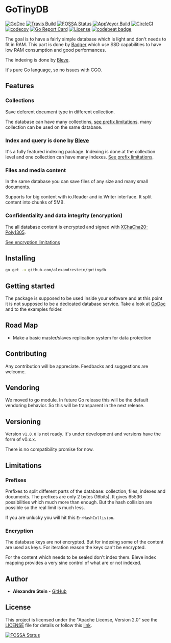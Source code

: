 # GoTinyDB

[![GoDoc](https://godoc.org/github.com/alexandrestein/gotinydb?status.svg)](https://godoc.org/github.com/alexandrestein/gotinydb)
[![Travis Build](https://travis-ci.org/alexandrestein/gotinydb.svg?branch=master)](https://travis-ci.org/alexandrestein/gotinydb) 
[![FOSSA Status](https://app.fossa.io/api/projects/git%2Bgithub.com%2Falexandrestein%2Fgotinydb.svg?type=shield)](https://app.fossa.io/projects/git%2Bgithub.com%2Falexandrestein%2Fgotinydb?ref=badge_shield)
[![AppVeyor Build](https://ci.appveyor.com/api/projects/status/7kr5y6kk9jtkg261?svg=true)](https://ci.appveyor.com/project/alexandrestein/gotinydb)
[![CircleCI](https://circleci.com/gh/alexandrestein/gotinydb.svg?style=svg)](https://circleci.com/gh/alexandrestein/gotinydb)
[![codecov](https://codecov.io/gh/alexandreStein/GoTinyDB/branch/master/graph/badge.svg)](https://codecov.io/gh/alexandreStein/GoTinyDB) 
[![Go Report Card](https://goreportcard.com/badge/github.com/alexandrestein/gotinydb)](https://goreportcard.com/report/github.com/alexandrestein/gotinydb)
[![License](https://img.shields.io/badge/License-Apache--2.0-blue.svg)](http://www.apache.org/licenses/LICENSE-2.0)
[![codebeat badge](https://codebeat.co/badges/f00fff9a-bfb8-429e-b285-cef39a0e4fd4)](https://codebeat.co/projects/github-com-alexandrestein-gotinydb-master)

The goal is to have a fairly simple database which is light and don't needs to fit in RAM. This part is done by [Badger](https://github.com/dgraph-io/badger) which use SSD capabilities to have low
RAM consumption and good performances.

The indexing is done by [Bleve](https://blevesearch.com).

It's pure Go language, so no issues with CGO.

## Features

### Collections

Save deferent document type in different collection.

The database can have many collections, [see prefix limitations](#prefixes).
many collection can be used on the same database.

### Index and query is done by [Bleve](https://blevesearch.com)

It's a fully featured indexing package.
Indexing is done at the collection level and one collection can have many indexes. [See prefix limitations](#prefixes).

### Files and media content

In the same database you can save files of any size and many small documents.

Supports for big content with io.Reader and io.Writer interface.
It split content into chunks of 5MB.

### Confidentiality and data integrity (encryption)

The all database content is encrypted and signed with [XChaCha20-Poly1305](https://godoc.org/golang.org/x/crypto/chacha20poly1305#NewX).

[See encryption limitations](#encryption)

## Installing

```bash
go get -u github.com/alexandrestein/gotinydb
```

## Getting started

The package is supposed to be used inside your software and at this point it is not supposed to be a dedicated database service.
Take a look at [GoDoc](https://godoc.org/github.com/alexandrestein/gotinydb) and to the examples folder.

## Road Map

- Make a basic master/slaves replication system for data protection

## Contributing

Any contribution will be appreciate.
Feedbacks and suggestions are welcome.

## Vendoring

We moved to go module.
In future Go release this will be the default vendoring behavior. So this will be transparent in the next release.

## Versioning

Version `v1.0.0` is not ready.
It's under development and versions have the form of v0.x.x.

There is no compatibility promise for now.

## Limitations

### Prefixes

Prefixes to split different parts of the database: collection, files, indexes and documents.
The prefixes are only 2 bytes (16bits). It gives 65536 possibilities which much more than enough.
But the hash collision are possible so the real limit is much less.

If you are unlucky you will hit this `ErrHashCollision`.

### Encryption

The database keys are not encrypted. But for indexing some of the content are used as keys.
For iteration reason the keys can't be encrypted.

For the content which needs to be sealed don't index them.
Bleve index mapping provides a very sine control of what are or not indexed.

## Author

- **Alexandre Stein** - [GitHub](https://github.com/alexandrestein)

## License

This project is licensed under the "Apache License, Version 2.0" see the [LICENSE](LICENSE) file for details or follow this [link](http://www.apache.org/licenses/LICENSE-2.0).

[![FOSSA Status](https://app.fossa.io/api/projects/git%2Bgithub.com%2Falexandrestein%2Fgotinydb.svg?type=large)](https://app.fossa.io/projects/git%2Bgithub.com%2Falexandrestein%2Fgotinydb?ref=badge_large)
